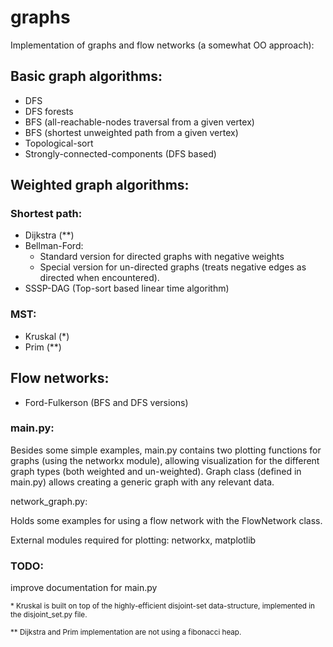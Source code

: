 # graphs
Implementation of graphs and flow networks (a somewhat OO approach):

## Basic graph algorithms:
- DFS
- DFS forests
- BFS (all-reachable-nodes traversal from a given vertex)
- BFS (shortest unweighted path from a given vertex)
- Topological-sort
- Strongly-connected-components (DFS based)

## Weighted graph algorithms:

  ### Shortest path:
  - Dijkstra (**)
  - Bellman-Ford:
    - Standard version for directed graphs with negative weights
    - Special version for un-directed graphs (treats negative edges as directed when encountered).
  - SSSP-DAG (Top-sort based linear time algorithm)
  
  ### MST:
  - Kruskal (*)
  - Prim (**)
  
## Flow networks:
- Ford-Fulkerson (BFS and DFS versions)

### main.py:

Besides some simple examples, main.py contains two plotting functions for graphs (using the networkx module), 
allowing visualization for the different graph types (both weighted and un-weighted).
Graph class (defined in main.py) allows creating a generic graph with any relevant data.

network_graph.py:

Holds some examples for using a flow network with the FlowNetwork class.

External modules required for plotting: networkx, matplotlib

### TODO:
improve documentation for main.py

<sub>\* Kruskal is built on top of the highly-efficient disjoint-set data-structure, implemented in the disjoint_set.py file.</sub>

<sub>\** Dijkstra and Prim implementation are not using a fibonacci heap.</sub>
